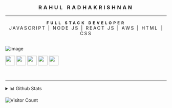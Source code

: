 <div align="center">
  <p style="letter-spacing: 5px; font-weight: bold; font-size: 16px;">RAHUL RADHAKRISHNAN</p>
  <hr />
  <div style="letter-spacing: 5px; font-weight: bold; font-size: 12px;">FULL STACK DEVELOPER</div>
  <div style="letter-spacing: 3px;">JAVASCRIPT | NODE JS | REACT JS | AWS | HTML | CSS</div>
</div>
<br />

![image](https://yt3.ggpht.com/LAy7TF2MJlVmlrzLsX1z3aqHAG-zUGFW2ZHaI9cCBFG2cQMmKxVe8yrRgSWOlizHYaa6oVoOOso=w1707-fcrop64=1,00005a57ffffa5a8-k-c0xffffffff-no-nd-rj)

[<img height="30" src="https://img.shields.io/badge/twitter-%231DA1F2.svg?&style=for-the-badge&logo=twitter&logoColor=white" />][twitter]
[<img height="30" src = "https://img.shields.io/badge/Youtube-%23E4405F.svg?&style=for-the-badge&logo=Youtube&logoColor=white">][Youtube] 
[<img height="30" src="https://img.shields.io/badge/linkedin-blue.svg?&style=for-the-badge&logo=linkedin&logoColor=white" />][LinkedIn]
[<img height="30" src="https://img.shields.io/badge/-Medium-000000.svg?&style=for-the-badge&logo=Medium&logoColor=white" />][Medium]
[<img height="30" src = "https://img.shields.io/badge/Facebook-036be4.svg?&style=for-the-badge&logo=facebook&logoColor=white">][Facebook]

<br />
<hr />

<details>
  <summary>📊 Github Stats</summary>
  <p align="center"> <img src="https://github-readme-stats.vercel.app/api?username=rahulrkr08&show_icons=true&theme=gotham" alt="Rahul Radharkishnan | Stats" />
</details>

 ![Visitor Count](https://profile-counter.glitch.me/{rahulrkr08}/count.svg)
 
[twitter]: https://twitter.com/rahulrkr08
[youtube]: https://www.youtube.com/channel/UCW-cNb0RdwdC3ns5bHtBYMQ
[linkedin]: https://www.linkedin.com/in/rahulrkr/
[Medium]: https://medium.com/@rahulrkr
[Facebook]: https://www.facebook.com/rahulrkr/

